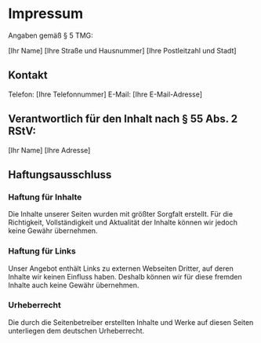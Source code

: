 # Impressum

Angaben gemäß § 5 TMG:

[Ihr Name]
[Ihre Straße und Hausnummer]
[Ihre Postleitzahl und Stadt]

## Kontakt
Telefon: [Ihre Telefonnummer]
E-Mail: [Ihre E-Mail-Adresse]

## Verantwortlich für den Inhalt nach § 55 Abs. 2 RStV:
[Ihr Name]
[Ihre Adresse]

## Haftungsausschluss

### Haftung für Inhalte
Die Inhalte unserer Seiten wurden mit größter Sorgfalt erstellt. Für die Richtigkeit, Vollständigkeit und Aktualität der Inhalte können wir jedoch keine Gewähr übernehmen.

### Haftung für Links
Unser Angebot enthält Links zu externen Webseiten Dritter, auf deren Inhalte wir keinen Einfluss haben. Deshalb können wir für diese fremden Inhalte auch keine Gewähr übernehmen.

### Urheberrecht
Die durch die Seitenbetreiber erstellten Inhalte und Werke auf diesen Seiten unterliegen dem deutschen Urheberrecht.